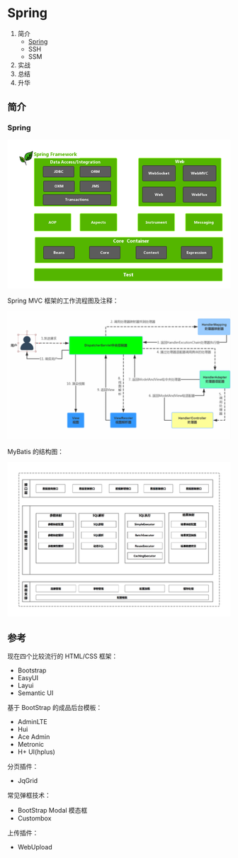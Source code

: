 # Spring

1. 简介
   - [Spring](#Spring)
   - SSH
   - SSM
2. 实战
4. 总结
5. 升华



## 简介

### Spring

![x](../../Resources/spring_frm.png)

Spring MVC 框架的工作流程图及注释：

![x](../../Resources/spring_mvc.gif)

MyBatis 的结构图：

![x](../../Resources/mybatis.png)

## 参考

现在四个比较流行的 HTML/CSS 框架：

- Bootstrap
- EasyUI
- Layui
- Semantic UI

基于 BootStrap 的成品后台模板：

- AdminLTE
- Hui
- Ace Admin
- Metronic
- H+ UI(hplus)

分页插件：

- JqGrid

常见弹框技术：

- BootStrap Modal 模态框
- Custombox

上传插件：

- WebUpload